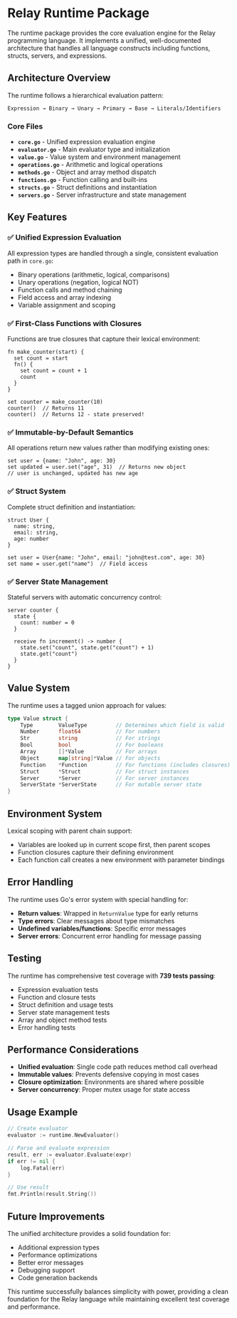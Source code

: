 # Relay Runtime Package

The runtime package provides the core evaluation engine for the Relay programming language. It implements a unified, well-documented architecture that handles all language constructs including functions, structs, servers, and expressions.

## Architecture Overview

The runtime follows a hierarchical evaluation pattern:
```
Expression → Binary → Unary → Primary → Base → Literals/Identifiers
```

### Core Files

- **`core.go`** - Unified expression evaluation engine
- **`evaluator.go`** - Main evaluator type and initialization  
- **`value.go`** - Value system and environment management
- **`operations.go`** - Arithmetic and logical operations
- **`methods.go`** - Object and array method dispatch
- **`functions.go`** - Function calling and built-ins
- **`structs.go`** - Struct definitions and instantiation
- **`servers.go`** - Server infrastructure and state management

## Key Features

### ✅ Unified Expression Evaluation
All expression types are handled through a single, consistent evaluation path in `core.go`:
- Binary operations (arithmetic, logical, comparisons)
- Unary operations (negation, logical NOT)
- Function calls and method chaining
- Field access and array indexing
- Variable assignment and scoping

### ✅ First-Class Functions with Closures
Functions are true closures that capture their lexical environment:
```relay
fn make_counter(start) {
  set count = start
  fn() { 
    set count = count + 1
    count 
  }
}

set counter = make_counter(10)
counter()  // Returns 11
counter()  // Returns 12 - state preserved!
```

### ✅ Immutable-by-Default Semantics
All operations return new values rather than modifying existing ones:
```relay
set user = {name: "John", age: 30}
set updated = user.set("age", 31)  // Returns new object
// user is unchanged, updated has new age
```

### ✅ Struct System
Complete struct definition and instantiation:
```relay
struct User {
  name: string,
  email: string,
  age: number
}

set user = User{name: "John", email: "john@test.com", age: 30}
set name = user.get("name")  // Field access
```

### ✅ Server State Management
Stateful servers with automatic concurrency control:
```relay
server counter {
  state {
    count: number = 0
  }
  
  receive fn increment() -> number {
    state.set("count", state.get("count") + 1)
    state.get("count")
  }
}
```

## Value System

The runtime uses a tagged union approach for values:

```go
type Value struct {
    Type        ValueType         // Determines which field is valid
    Number      float64           // For numbers
    Str         string            // For strings
    Bool        bool              // For booleans
    Array       []*Value          // For arrays
    Object      map[string]*Value // For objects
    Function    *Function         // For functions (includes closures)
    Struct      *Struct           // For struct instances
    Server      *Server           // For server instances
    ServerState *ServerState      // For mutable server state
}
```

## Environment System

Lexical scoping with parent chain support:
- Variables are looked up in current scope first, then parent scopes
- Function closures capture their defining environment
- Each function call creates a new environment with parameter bindings

## Error Handling

The runtime uses Go's error system with special handling for:
- **Return values**: Wrapped in `ReturnValue` type for early returns
- **Type errors**: Clear messages about type mismatches
- **Undefined variables/functions**: Specific error messages
- **Server errors**: Concurrent error handling for message passing

## Testing

The runtime has comprehensive test coverage with **739 tests passing**:
- Expression evaluation tests
- Function and closure tests  
- Struct definition and usage tests
- Server state management tests
- Array and object method tests
- Error handling tests

## Performance Considerations

- **Unified evaluation**: Single code path reduces method call overhead
- **Immutable values**: Prevents defensive copying in most cases
- **Closure optimization**: Environments are shared where possible
- **Server concurrency**: Proper mutex usage for state access

## Usage Example

```go
// Create evaluator
evaluator := runtime.NewEvaluator()

// Parse and evaluate expression
result, err := evaluator.Evaluate(expr)
if err != nil {
    log.Fatal(err)
}

// Use result
fmt.Println(result.String())
```

## Future Improvements

The unified architecture provides a solid foundation for:
- Additional expression types
- Performance optimizations
- Better error messages
- Debugging support
- Code generation backends

This runtime successfully balances simplicity with power, providing a clean foundation for the Relay language while maintaining excellent test coverage and performance. 